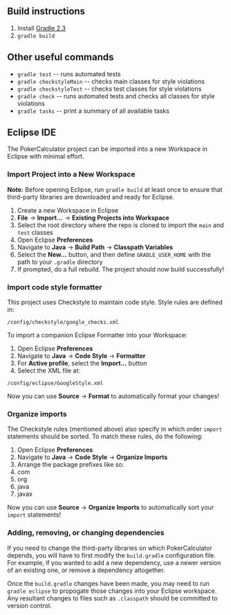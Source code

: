 ## Build instructions

1. Install [Gradle 2.3](https://services.gradle.org/distributions/gradle-2.3-bin.zip)
2. `gradle build`

## Other useful commands

* `gradle test` -- runs automated tests
* `gradle checkstyleMain` -- checks main classes for style violations
* `gradle checkstyleTest` -- checks test classes for style violations
* `gradle check` -- runs automated tests and checks all classes for style violations
* `gradle tasks` -- print a summary of all available tasks

## Eclipse IDE

The PokerCalculator project can be imported into a new Workspace in Eclipse with minimal effort.

### Import Project into a New Workspace

**Note:** Before opening Eclipse, run `gradle build` at least once to ensure that third-party libraries are downloaded and ready for Eclipse.

1. Create a new Workspace in Eclipse
2. **File** -> **Import...** -> **Existing Projects into Workspace**
3. Select the root directory where the repo is cloned to import the `main` and `test` classes
4. Open Eclipse **Preferences**
5. Navigate to **Java** -> **Build Path** -> **Classpath Variables**
6. Select the **New...** button, and then define `GRADLE_USER_HOME` with the path to your `.gradle` directory
7. If prompted, do a full rebuild.  The project should now build successfully!

### Import code style formatter

This project uses Checkstyle to maintain code style.  Style rules are defined in:

`/config/checkstyle/google_checks.xml`

To import a companion Eclipse Formatter into your Workspace:

1. Open Eclipse **Preferences**
2. Navigate to **Java** -> **Code Style** -> **Formatter**
3. For **Active profile**, select the **Import...** button
4. Select the XML file at:

`/config/eclipse/GoogleStyle.xml`

Now you can use **Source** -> **Format** to automatically format your changes!

### Organize imports

The Checkstyle rules (mentioned above) also specify in which order `import` statements should be sorted.  To match these rules, do the following:

1. Open Eclipse **Preferences**
2. Navigate to **Java** -> **Code Style** -> **Organize Imports**
3. Arrange the package prefixes like so:
  1. com
  2. org
  3. java
  4. javax

Now you can use **Source** -> **Organize Imports** to automatically sort your `import` statements!

### Adding, removing, or changing dependencies

If you need to change the third-party libraries on which PokerCalculator depends, you will have to first modify the `build.gradle` configuration file.  For example, if you wanted to add a new dependency, use a newer version of an existing one, or remove a dependency altogether.

Once the `build.gradle` changes have been made, you may need to run `gradle eclipse` to propogate those changes into your Eclipse workspace.  Any resultant changes to files such as `.classpath` should be committed to version control.
